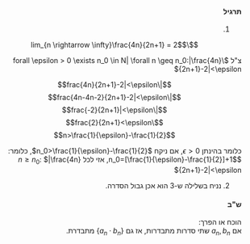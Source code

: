 <style>
    html {
        direction: rtl;
    }
    eqn, table, .katex {
        direction: ltr;
    }
</style>
#### תרגיל
1.
$$\lim_{n \rightarrow \infty}\frac{4n}{2n+1} = 2$$

צ"ל $\forall \epsilon > 0 \exists n_0 \in N| \forall n \geq n_0:|\frac{4n}{2n+1}-2|<\epsilon$

$$|\frac{4n}{2n+1}-2|<\epsilon$$
$$|\frac{4n-4n-2}{2n+1}-2|<\epsilon$$
$$|\frac{-2}{2n+1}|<\epsilon$$
$$\frac{2}{2n+1}<\epsilon$$
$$n>\frac{1}{\epsilon}-\frac{1}{2}$$

כלומר בהינתן $\epsilon > 0$, אם ניקח $n_0>\frac{1}{\epsilon}-\frac{1}{2}$, כלומר:  
$n_0=[\frac{1}{\epsilon}-\frac{1}{2}]+1$, אזי לכל $n\geq n_0$: $|\frac{4n}{2n+1}-2|<\epsilon$

2. נניח בשלילה ש-3 הוא אכן גבול הסדרה.

#### ש"ב
הוכח או הפרך:  
אם $a_n, b_n$ שתי סדרות מתבדרות, אז גם $\{a_n\cdot b_n\}$ מתבדרת.